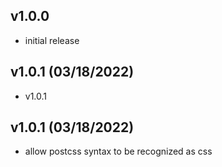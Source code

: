 ## v1.0.0

- initial release

## v1.0.1 (03/18/2022)

- v1.0.1

## v1.0.1 (03/18/2022)

- allow postcss syntax to be recognized as css

